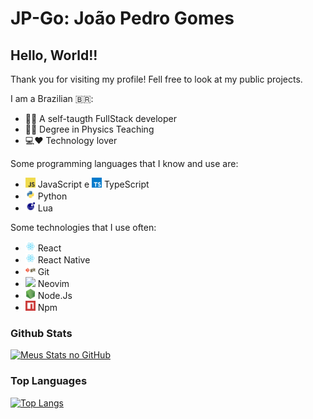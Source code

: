 # JP-Go: João Pedro Gomes

## Hello, World!!

Thank you for visiting my profile! Fell free to look at my public projects.

I am a Brazilian 🇧🇷:

- 🧑‍💻 A self-taugth FullStack developer
- 🧑‍🏫 Degree in Physics Teaching
- 💻❤️ Technology lover

Some programming languages that I know and use are:

- <img height="16" src="https://raw.githubusercontent.com/github/explore/80688e429a7d4ef2fca1e82350fe8e3517d3494d/topics/javascript/javascript.png"> JavaScript e <img height="16" src="https://raw.githubusercontent.com/github/explore/80688e429a7d4ef2fca1e82350fe8e3517d3494d/topics/typescript/typescript.png"> TypeScript
- <img height="16" src="https://raw.githubusercontent.com/github/explore/80688e429a7d4ef2fca1e82350fe8e3517d3494d/topics/python/python.png"> Python
- <img height="16" src="https://raw.githubusercontent.com/github/explore/80688e429a7d4ef2fca1e82350fe8e3517d3494d/topics/lua/lua.png"> Lua

Some technologies that I use often:
  
- <img height="16" src="https://raw.githubusercontent.com/github/explore/80688e429a7d4ef2fca1e82350fe8e3517d3494d/topics/react/react.png"> React 
- <img height="16" src="https://raw.githubusercontent.com/github/explore/80688e429a7d4ef2fca1e82350fe8e3517d3494d/topics/react/react.png"> React Native
- <img height="16" src="https://raw.githubusercontent.com/github/explore/80688e429a7d4ef2fca1e82350fe8e3517d3494d/topics/git/git.png"> Git
- <img height="16" src="https://raw.githubusercontent.com/neovim/neovim.github.io/master/logos/neovim-logo-300x87.png"> Neovim
- <img height="16" src="https://raw.githubusercontent.com/github/explore/80688e429a7d4ef2fca1e82350fe8e3517d3494d/topics/nodejs/nodejs.png"> Node.Js
- <img height="16" src="https://raw.githubusercontent.com/github/explore/80688e429a7d4ef2fca1e82350fe8e3517d3494d/topics/npm/npm.png"> Npm


### Github Stats
[![Meus Stats no GitHub](https://github-readme-stats.vercel.app/api?username=JP-Go&show_icons=true&theme=github_dark&include_all_commits=false&custom_title=Meus%20Status%20no%20GitHub)](https://github.com/anuraghazra/github-readme-stats)

### Top Languages
[![Top Langs](https://github-readme-stats.vercel.app/api/top-langs/?username=JP-Go&theme=github_dark&langs_count=6&custom_title=Top%206%20Linguages)](https://github.com/anuraghazra/github-readme-stats)
